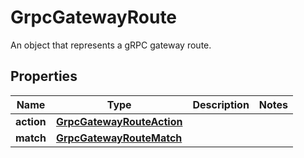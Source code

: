 

# GrpcGatewayRoute

An object that represents a gRPC gateway route.

## Properties

| Name | Type | Description | Notes |
|------------ | ------------- | ------------- | -------------|
|**action** | [**GrpcGatewayRouteAction**](GrpcGatewayRouteAction.md) |  |  |
|**match** | [**GrpcGatewayRouteMatch**](GrpcGatewayRouteMatch.md) |  |  |



